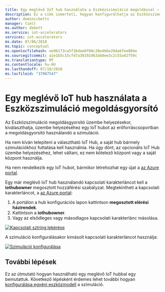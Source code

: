 ```yaml
---
title: Egy meglévő IoT hub használata a Eszközszimuláció megoldással – Azure |} A Microsoft Docs
description: Ez a cikk ismerteti, hogyan konfigurálhatja az Eszközszimuláció megoldásgyorsító használandó egy meglévő IoT hubbal.
author: dominicbetts
manager: timlt
ms.author: dobett
ms.service: iot-accelerators
services: iot-accelerators
ms.date: 07/06/2018
ms.topic: conceptual
ms.openlocfilehash: ee96173ca5f36dee0f08c38e4b6e29da6fee804e
ms.sourcegitcommit: a1e1b5c15cfd7a38192d63ab8ee3c2c55a42f59c
ms.translationtype: MT
ms.contentlocale: hu-HU
ms.lasthandoff: 07/10/2018
ms.locfileid: "37967547"
---
```

# <a name="use-an-existing-iot-hub-with-the-device-simulation-solution-accelerator"></a>Egy meglévő IoT hub használata a Eszközszimuláció megoldásgyorsító

Az Eszközszimuláció megoldásgyorsító üzembe helyezésekor, kiválaszthatja, üzembe helyezéséhez egy IoT hubot az erőforráscsoportban a megoldásgyorsító használandó a szimuláció.

Ha nem kíván telepíteni a választható IoT Hub, a saját hub bármely szimulációkhoz futtatása kell használnia. Ha úgy dönt, az opcionális IoT Hub üzembe helyezéséhez, lehet váltani, ez nem kötelező központ vagy a saját központ használja.

Ha nem rendelkezik egy IoT hubot, bármikor létrehozhat egy újat a [az Azure portal](https://portal.azure.com).

Egy már meglévő IoT hub használandó kapcsolati karakterláncot kell a **iothubowner** megosztott hozzáférési szabályzat. Megtekintheti a kapcsolati karakterláncot, a [az Azure portal](https://portal.azure.com):

1. A portálon a hub konfigurációs lapon kattintson **megosztott elérési házirendek**.
1. Kattintson a **iothubowner**.
1. Vagy az elsődleges vagy másodlagos kapcsolati karakterlánc másolása.

[![Kapcsolati sztring lekérése](./media/iot-accelerators-device-simulation-choose-hub/connectionstring-inline.png)](./media/iot-accelerators-device-simulation-choose-hub/connectionstring-expanded.png#lightbox)

A szimuláció konfigurálásakor kimásolt kapcsolati karakterláncot használja:

[![Szimuláció konfigurálása](./media/iot-accelerators-device-simulation-choose-hub/configuresimulation-inline.png)](./media/iot-accelerators-device-simulation-choose-hub/configuresimulation-expanded.png#lightbox)

## <a name="next-steps"></a>További lépések

Ez az útmutató hogyan használható egy meglévő IoT hubbal egy bemutattuk. Következő lépésként érdemes lehet további hogyan [konfigurálása egyéni eszközmodell](iot-accelerators-device-simulation-custom-model.md) a szimuláció.
